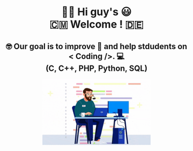 <h1 align="center">👋🏼 Hi guy's 😃<br/>🇨🇲 Welcome ! 🇩🇪</h1>

<h2 align="center">🤓 Our goal is to improve 🚀 and help stdudents on < Coding />. 💻<br/>(C, C++, PHP, Python, SQL) <br/></h2>

<p align="center">
<img src="https://github.com/German-IT-Support/.github/blob/main/profile/support-it.gif" alt="DevOps" widht="200" height="180" />
</p>
 

<!--

**Here are some ideas to get you started:**

🙋‍♀️ A short introduction - what is your organization all about?
🌈 Contribution guidelines - how can the community get involved?
👩‍💻 Useful resources - where can the community find your docs? Is there anything else the community should know?
🍿 Fun facts - what does your team eat for breakfast?
🧙 Remember, you can do mighty things with the power of [Markdown](https://docs.github.com/github/writing-on-github/getting-started-with-writing-and-formatting-on-github/basic-writing-and-formatting-syntax)
-->
